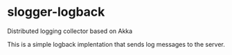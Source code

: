 slogger-logback
=======

Distributed logging collector based on Akka

This is a simple logback implentation that sends log messages to the server.